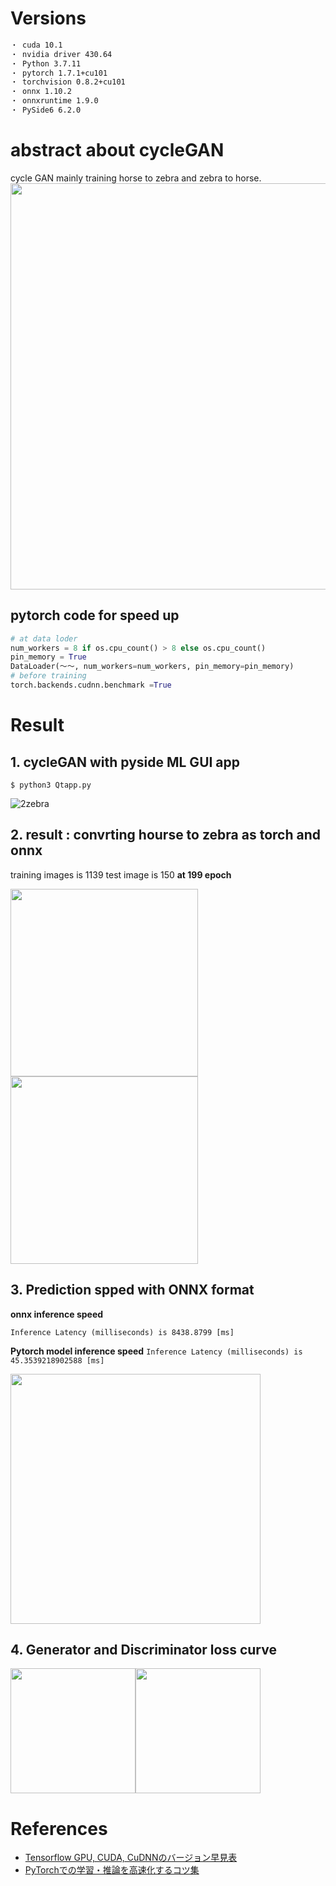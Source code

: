 # Versions
```bash
・ cuda 10.1
・ nvidia driver 430.64
・ Python 3.7.11
・ pytorch 1.7.1+cu101
・ torchvision 0.8.2+cu101
・ onnx 1.10.2
・ onnxruntime 1.9.0
・ PySide6 6.2.0
```

# abstract about cycleGAN
cycle GAN mainly training horse to zebra and zebra to horse.
<img src="https://user-images.githubusercontent.com/48679574/142752809-9243c8bd-e0bb-4d5d-9798-4a9f4181c85f.png" width="650px">





## pytorch code for speed up
```python
# at data loder
num_workers = 8 if os.cpu_count() > 8 else os.cpu_count()
pin_memory = True
DataLoader(〜〜, num_workers=num_workers, pin_memory=pin_memory)
# before training
torch.backends.cudnn.benchmark =True
```

# Result
## 1. cycleGAN with pyside ML GUI app
```pythonn
$ python3 Qtapp.py
```
![2zebra](https://user-images.githubusercontent.com/48679574/139296110-7c2c3c5f-8937-43b8-a559-e3f8bbf1cbe6.gif)



## 2. result : convrting hourse to zebra as torch and onnx
training images is 1139 test image is 150
<b>at 199 epoch</b>

<img src="https://user-images.githubusercontent.com/48679574/142752812-2606162d-2cdb-419b-b6e0-b2d07def95f0.jpg" width="300px"><img src="https://user-images.githubusercontent.com/48679574/142752813-9d69f009-a598-4f1b-8bac-efe908bc392e.png" width="300px">


## 3. Prediction spped with ONNX format
<b>onnx inference speed</b>

```Inference Latency (milliseconds) is 8438.8799 [ms]```

<b>Pytorch model inference speed</b>
```Inference Latency (milliseconds) is 45.3539218902588 [ms]```

<img src="https://user-images.githubusercontent.com/48679574/142753020-b867513f-3c0e-4b3d-a75a-9b28fcc17407.png" width="400px">


## 4. Generator and Discriminator loss curve

<img src="https://user-images.githubusercontent.com/48679574/142752865-7a962b27-5c90-4d62-a44c-d36d3328e9b9.png" width="200px"><img src="https://user-images.githubusercontent.com/48679574/142752867-4d6a39bd-b919-4bdb-8ece-e5b1b12ea639.png" width="200px">


# References
- [Tensorflow GPU, CUDA, CuDNNのバージョン早見表](https://qiita.com/chin_self_driving_car/items/f00af2dbd022b65c9068)
- [PyTorchでの学習・推論を高速化するコツ集](https://qiita.com/sugulu_Ogawa_ISID/items/62f5f7adee083d96a587)
